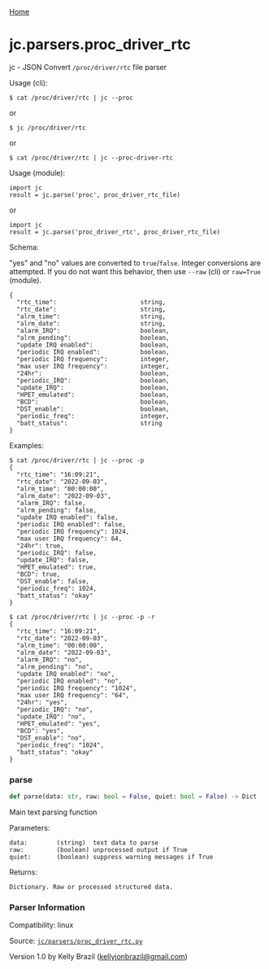 [Home](https://kellyjonbrazil.github.io/jc/)
<a id="jc.parsers.proc_driver_rtc"></a>

# jc.parsers.proc\_driver\_rtc

jc - JSON Convert `/proc/driver/rtc` file parser

Usage (cli):

    $ cat /proc/driver/rtc | jc --proc

or

    $ jc /proc/driver/rtc

or

    $ cat /proc/driver/rtc | jc --proc-driver-rtc

Usage (module):

    import jc
    result = jc.parse('proc', proc_driver_rtc_file)

or

    import jc
    result = jc.parse('proc_driver_rtc', proc_driver_rtc_file)

Schema:

"yes" and "no" values are converted to `true`/`false`. Integer conversions
are attempted. If you do not want this behavior, then use `--raw` (cli) or
`raw=True` (module).

    {
      "rtc_time":                       string,
      "rtc_date":                       string,
      "alrm_time":                      string,
      "alrm_date":                      string,
      "alarm_IRQ":                      boolean,
      "alrm_pending":                   boolean,
      "update IRQ enabled":             boolean,
      "periodic IRQ enabled":           boolean,
      "periodic IRQ frequency":         integer,
      "max user IRQ frequency":         integer,
      "24hr":                           boolean,
      "periodic_IRQ":                   boolean,
      "update_IRQ":                     boolean,
      "HPET_emulated":                  boolean,
      "BCD":                            boolean,
      "DST_enable":                     boolean,
      "periodic_freq":                  integer,
      "batt_status":                    string
    }

Examples:

    $ cat /proc/driver/rtc | jc --proc -p
    {
      "rtc_time": "16:09:21",
      "rtc_date": "2022-09-03",
      "alrm_time": "00:00:00",
      "alrm_date": "2022-09-03",
      "alarm_IRQ": false,
      "alrm_pending": false,
      "update IRQ enabled": false,
      "periodic IRQ enabled": false,
      "periodic IRQ frequency": 1024,
      "max user IRQ frequency": 64,
      "24hr": true,
      "periodic_IRQ": false,
      "update_IRQ": false,
      "HPET_emulated": true,
      "BCD": true,
      "DST_enable": false,
      "periodic_freq": 1024,
      "batt_status": "okay"
    }

    $ cat /proc/driver/rtc | jc --proc -p -r
    {
      "rtc_time": "16:09:21",
      "rtc_date": "2022-09-03",
      "alrm_time": "00:00:00",
      "alrm_date": "2022-09-03",
      "alarm_IRQ": "no",
      "alrm_pending": "no",
      "update IRQ enabled": "no",
      "periodic IRQ enabled": "no",
      "periodic IRQ frequency": "1024",
      "max user IRQ frequency": "64",
      "24hr": "yes",
      "periodic_IRQ": "no",
      "update_IRQ": "no",
      "HPET_emulated": "yes",
      "BCD": "yes",
      "DST_enable": "no",
      "periodic_freq": "1024",
      "batt_status": "okay"
    }

<a id="jc.parsers.proc_driver_rtc.parse"></a>

### parse

```python
def parse(data: str, raw: bool = False, quiet: bool = False) -> Dict
```

Main text parsing function

Parameters:

    data:        (string)  text data to parse
    raw:         (boolean) unprocessed output if True
    quiet:       (boolean) suppress warning messages if True

Returns:

    Dictionary. Raw or processed structured data.

### Parser Information
Compatibility:  linux

Source: [`jc/parsers/proc_driver_rtc.py`](https://github.com/kellyjonbrazil/jc/blob/master/jc/parsers/proc_driver_rtc.py)

Version 1.0 by Kelly Brazil (kellyjonbrazil@gmail.com)

